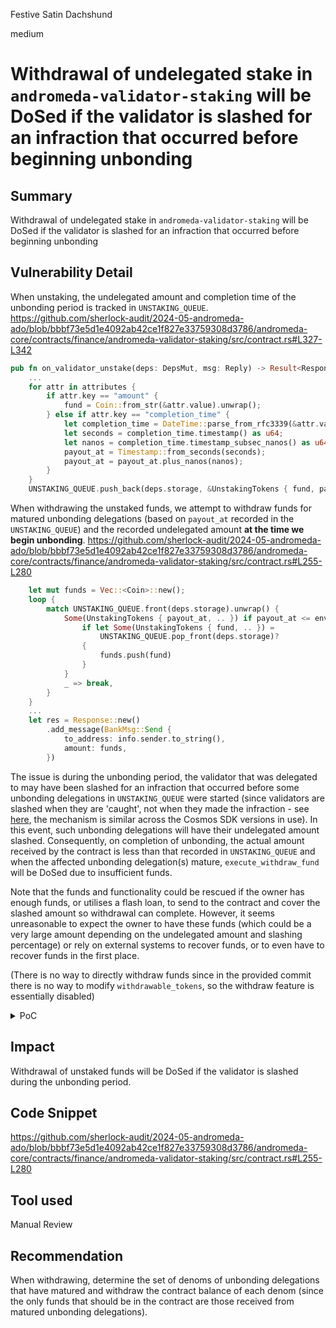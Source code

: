 Festive Satin Dachshund

medium

# Withdrawal of undelegated stake in `andromeda-validator-staking` will be DoSed if the validator is slashed for an infraction that occurred before beginning unbonding

## Summary
Withdrawal of undelegated stake in `andromeda-validator-staking` will be DoSed if the validator is slashed for an infraction that occurred before beginning unbonding

## Vulnerability Detail
When unstaking, the undelegated amount and completion time of the unbonding period is tracked in `UNSTAKING_QUEUE`.
https://github.com/sherlock-audit/2024-05-andromeda-ado/blob/bbbf73e5d1e4092ab42ce1f827e33759308d3786/andromeda-core/contracts/finance/andromeda-validator-staking/src/contract.rs#L327-L342
```rust
pub fn on_validator_unstake(deps: DepsMut, msg: Reply) -> Result<Response, ContractError> {
    ...
    for attr in attributes {
        if attr.key == "amount" {
            fund = Coin::from_str(&attr.value).unwrap();
        } else if attr.key == "completion_time" {
            let completion_time = DateTime::parse_from_rfc3339(&attr.value).unwrap();
            let seconds = completion_time.timestamp() as u64;
            let nanos = completion_time.timestamp_subsec_nanos() as u64;
            payout_at = Timestamp::from_seconds(seconds);
            payout_at = payout_at.plus_nanos(nanos);
        }
    }
    UNSTAKING_QUEUE.push_back(deps.storage, &UnstakingTokens { fund, payout_at })?;
```
When withdrawing the unstaked funds, we attempt to withdraw funds for matured unbonding delegations (based on `payout_at` recorded in the `UNSTAKING_QUEUE`) and the recorded undelegated amount **at the time we begin unbonding**.
https://github.com/sherlock-audit/2024-05-andromeda-ado/blob/bbbf73e5d1e4092ab42ce1f827e33759308d3786/andromeda-core/contracts/finance/andromeda-validator-staking/src/contract.rs#L255-L280
```rust
    let mut funds = Vec::<Coin>::new();
    loop {
        match UNSTAKING_QUEUE.front(deps.storage).unwrap() {
            Some(UnstakingTokens { payout_at, .. }) if payout_at <= env.block.time => {
                if let Some(UnstakingTokens { fund, .. }) =
                    UNSTAKING_QUEUE.pop_front(deps.storage)?
                {
                    funds.push(fund)
                }
            }
            _ => break,
        }
    }
    ...
    let res = Response::new()
        .add_message(BankMsg::Send {
            to_address: info.sender.to_string(),
            amount: funds,
        })
```
The issue is during the unbonding period, the validator that was delegated to may have been slashed for an infraction that occurred before some unbonding delegations in `UNSTAKING_QUEUE` were started (since validators are slashed when they are 'caught', not when they made the infraction - see [here](https://docs.cosmos.network/v0.47/build/modules/slashing#infraction-timelines), the mechanism is similar across the Cosmos SDK versions in use). In this event, such unbonding delegations will have their undelegated amount slashed. Consequently, on completion of unbonding, the actual amount received by the contract is less than that recorded in `UNSTAKING_QUEUE` and when the affected unbonding delegation(s) mature, `execute_withdraw_fund` will be DoSed due to insufficient funds.

Note that the funds and functionality could be rescued if the owner has enough funds, or utilises a flash loan, to send to the contract and cover the slashed amount so withdrawal can complete. However, it seems unreasonable to expect the owner to have these funds (which could be a very large amount depending on the undelegated amount and slashing percentage) or rely on external systems to recover funds, or to even have to recover funds in the first place.

(There is no way to directly withdraw funds since in the provided commit there is no way to modify `withdrawable_tokens`, so the withdraw feature is essentially disabled)

<details>

<summary>PoC</summary>

Paste the following test into `tests-integration/tests/validator_staking.rs`.
```rust
fn test_withdraw_after_slash() {
    let owner = Addr::unchecked("owner");
    let validator_1 = Addr::unchecked("validator_1");

    let mut router = mock_app();

    let andr = mock_andromeda(&mut router, owner.clone());

    andr.store_ado(&mut router, mock_andromeda_app(), "app");
    andr.store_ado(
        &mut router,
        mock_andromeda_validator_staking(),
        "validator-staking",
    );
    let validator_staking_init_msg = mock_validator_staking_instantiate_msg(
        validator_1.clone(),
        None,
        andr.kernel.addr().to_string(),
    );

    let validator_staking_component = AppComponent::new(
        "1".to_string(),
        "validator-staking".to_string(),
        to_json_binary(&validator_staking_init_msg).unwrap(),
    );

    let app_components = vec![validator_staking_component.clone()];
    let app = MockApp::instantiate(
        andr.get_code_id(&mut router, "app"),
        owner.clone(),
        &mut router,
        "Validator Staking App",
        app_components,
        andr.kernel.addr(),
        Some(owner.to_string()),
    );

    let validator_staking: MockValidatorStaking =
        app.query_ado_by_component_name(&router, validator_staking_component.name);

    // Set owner of the Validator Staking componenent as owner for testing purpose
    app.execute_claim_ownership(&mut router, owner.clone(), Some("1".to_string()))
        .unwrap();

    let funds = vec![coin(1000, "TOKEN")];

    // setup two unbonding delegations (two elements in staking queue)
    validator_staking
        .execute_stake(&mut router, owner.clone(), None, funds.clone())
        .unwrap();

    validator_staking
        .execute_unstake(&mut router, owner.clone(), None)
        .unwrap();

    // normally, the block height would progress and the unbonding delegations
    // that started after the infraction block height would be slashed
    // but we skip this detail for simplicity

    let slash_msg = cw_multi_test::SudoMsg::Staking(
        cw_multi_test::StakingSudo::Slash { 
            validator: validator_1.into_string(), 
            percentage: Decimal::percent(50) 
        }
    );
    router.sudo(slash_msg).unwrap();

    let unstaked_tokens = validator_staking.query_unstaked_tokens(&router).unwrap();
    let unbonding_period =
        unstaked_tokens[0].payout_at.seconds() - router.block_info().time.seconds(); 

    // Update block to payout period
    router.set_block(BlockInfo {
        height: router.block_info().height,
        time: router.block_info().time.plus_seconds(unbonding_period),
        chain_id: router.block_info().chain_id,
    });

    router.set_block(BlockInfo {
        height: router.block_info().height,
        time: router.block_info().time.plus_seconds(1),
        chain_id: router.block_info().chain_id,
    });

    // the contract receives the unstaked funds after the unbonding period
    let contract_bal = router.wrap().query_balance(validator_staking.addr(), "TOKEN")
        .unwrap();
    println!("Unstaked tokens received: {}", contract_bal.amount);
    assert_eq!(contract_bal, coin(500, "TOKEN"));

    // this should fail because in total our two unstaking queue elements require
    // 1000 tokens, but we only have 500 due to slashing
    let err = validator_staking
        .execute_withdraw_fund(&mut router, owner.clone())
        .unwrap_err();
    println!("{:?}", err);
}
```
The output (without the backtrace) should be
```bash
running 1 test
test test_withdraw_after_slash ... ok

successes:

---- test_withdraw_after_slash stdout ----
Unstaked tokens received: 500
Error executing WasmMsg:
  sender: owner
  Execute { contract_addr: "contract5", msg: {"withdraw_funds":{}}, funds: [] }

Caused by:
    0: Overflow: Cannot Sub with 500 and 1000
    1: Cannot Sub with 500 and 1000
```
</details>

## Impact
Withdrawal of unstaked funds will be DoSed if the validator is slashed during the unbonding period. 

## Code Snippet
https://github.com/sherlock-audit/2024-05-andromeda-ado/blob/bbbf73e5d1e4092ab42ce1f827e33759308d3786/andromeda-core/contracts/finance/andromeda-validator-staking/src/contract.rs#L255-L280

## Tool used

Manual Review

## Recommendation
When withdrawing, determine the set of denoms of unbonding delegations that have matured and withdraw the contract balance of each denom (since the only funds that should be in the contract are those received from matured unbonding delegations).